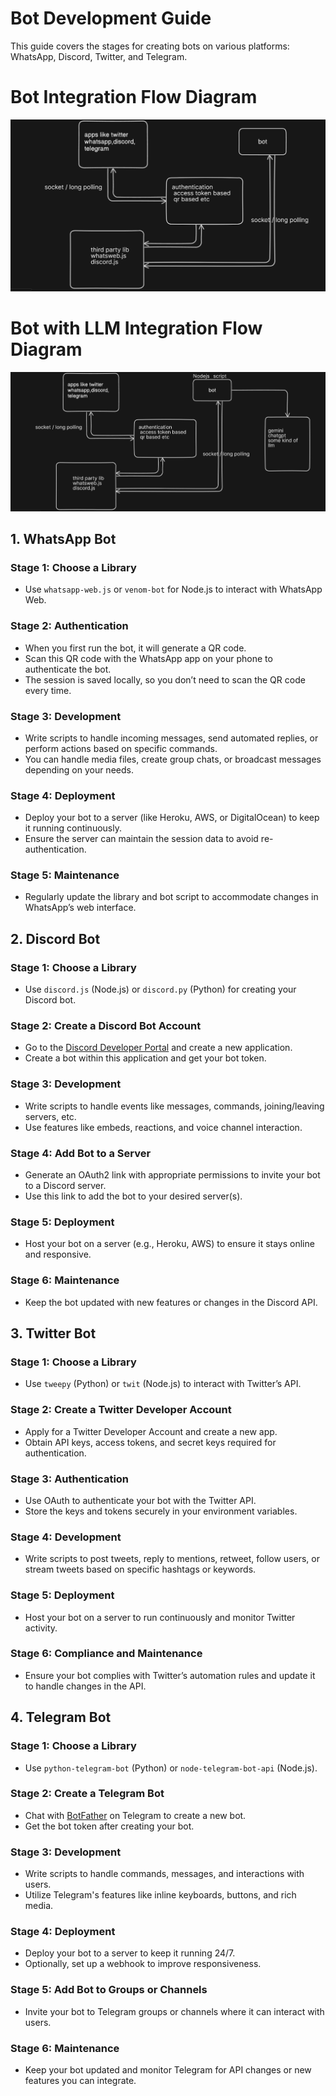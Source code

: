 # Bot Development Guide

This guide covers the stages for creating bots on various platforms: WhatsApp, Discord, Twitter, and Telegram.
# Bot Integration Flow Diagram
![Bot Integration Flow Diagram](./assets/botDiagram.png)
# Bot with LLM Integration Flow Diagram
![Bot with LLM Integration Flow Diagram](./assets/advbotdiagram.png)

## 1. WhatsApp Bot

### Stage 1: Choose a Library
- Use `whatsapp-web.js` or `venom-bot` for Node.js to interact with WhatsApp Web.

### Stage 2: Authentication
- When you first run the bot, it will generate a QR code.
- Scan this QR code with the WhatsApp app on your phone to authenticate the bot.
- The session is saved locally, so you don’t need to scan the QR code every time.

### Stage 3: Development
- Write scripts to handle incoming messages, send automated replies, or perform actions based on specific commands.
- You can handle media files, create group chats, or broadcast messages depending on your needs.

### Stage 4: Deployment
- Deploy your bot to a server (like Heroku, AWS, or DigitalOcean) to keep it running continuously.
- Ensure the server can maintain the session data to avoid re-authentication.

### Stage 5: Maintenance
- Regularly update the library and bot script to accommodate changes in WhatsApp’s web interface.

## 2. Discord Bot

### Stage 1: Choose a Library
- Use `discord.js` (Node.js) or `discord.py` (Python) for creating your Discord bot.

### Stage 2: Create a Discord Bot Account
- Go to the [Discord Developer Portal](https://discord.com/developers/applications) and create a new application.
- Create a bot within this application and get your bot token.

### Stage 3: Development
- Write scripts to handle events like messages, commands, joining/leaving servers, etc.
- Use features like embeds, reactions, and voice channel interaction.

### Stage 4: Add Bot to a Server
- Generate an OAuth2 link with appropriate permissions to invite your bot to a Discord server.
- Use this link to add the bot to your desired server(s).

### Stage 5: Deployment
- Host your bot on a server (e.g., Heroku, AWS) to ensure it stays online and responsive.

### Stage 6: Maintenance
- Keep the bot updated with new features or changes in the Discord API.

## 3. Twitter Bot

### Stage 1: Choose a Library
- Use `tweepy` (Python) or `twit` (Node.js) to interact with Twitter’s API.

### Stage 2: Create a Twitter Developer Account
- Apply for a Twitter Developer Account and create a new app.
- Obtain API keys, access tokens, and secret keys required for authentication.

### Stage 3: Authentication
- Use OAuth to authenticate your bot with the Twitter API.
- Store the keys and tokens securely in your environment variables.

### Stage 4: Development
- Write scripts to post tweets, reply to mentions, retweet, follow users, or stream tweets based on specific hashtags or keywords.

### Stage 5: Deployment
- Host your bot on a server to run continuously and monitor Twitter activity.

### Stage 6: Compliance and Maintenance
- Ensure your bot complies with Twitter’s automation rules and update it to handle changes in the API.

## 4. Telegram Bot

### Stage 1: Choose a Library
- Use `python-telegram-bot` (Python) or `node-telegram-bot-api` (Node.js).

### Stage 2: Create a Telegram Bot
- Chat with [BotFather](https://t.me/botfather) on Telegram to create a new bot.
- Get the bot token after creating your bot.

### Stage 3: Development
- Write scripts to handle commands, messages, and interactions with users.
- Utilize Telegram's features like inline keyboards, buttons, and rich media.

### Stage 4: Deployment
- Deploy your bot to a server to keep it running 24/7.
- Optionally, set up a webhook to improve responsiveness.

### Stage 5: Add Bot to Groups or Channels
- Invite your bot to Telegram groups or channels where it can interact with users.

### Stage 6: Maintenance
- Keep your bot updated and monitor Telegram for API changes or new features you can integrate.

